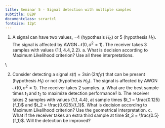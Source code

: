 ```yaml
---
title: Seminar 5 - Signal detection with multiple samples
subtitle: DEDP
documentclass: scrartcl
fontsize: 12pt
---
```


1. A signal can have two values, $-4$ (hypothesis $H_0$) or $5$ (hypothesis $H_1$). 
The signal is affected by AWGN $\mathcal{N}(0, \sigma^2=1)$.
The receiver takes 3 samples with values $\left\{ 1.1, 4.4, 2.2 \right\}$.
    a. What is decision according to Maximum Likelihood criterion? Use all three interpretations.

\ 

2. Consider detecting a signal $s(t) = 3 \sin(2 \pi f_1 t)$ that can be present (hypothesis $H_1$) or not (hypothesis $H_0$).
The signal is affected by AWGN $\mathcal{N}(0, \sigma^2=1)$.
The receiver takes 2 samples.
    a. What are the best sample times $t_1$ and $t_2$ to maximize detection performance?
    b. The receiver takes 2 samples with values $\left\{ 1.1, 4.4 \right\}$, at sample times $t_1 = \frac{0.125}{f_1}$ and $t_2 = \frac{0.625}{f_1}$.
    What is decision according to Maximum Likelihood criterion? Use the geometrical interpretation.
    c. What if the receiver takes an extra third sample at time $t_3 = \frac{0.5}{f_1}$. Will the detection be improved?

